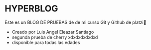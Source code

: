 # HYPERBLOG

Este es un BLOG DE PRUEBAS de de mi curso Git y Github de platzi💚

* Creado por Luis Angel Eleazar Santiago
* segunda prueba de cherry xdxdxdxdxdxd
* disponible para todas las edades